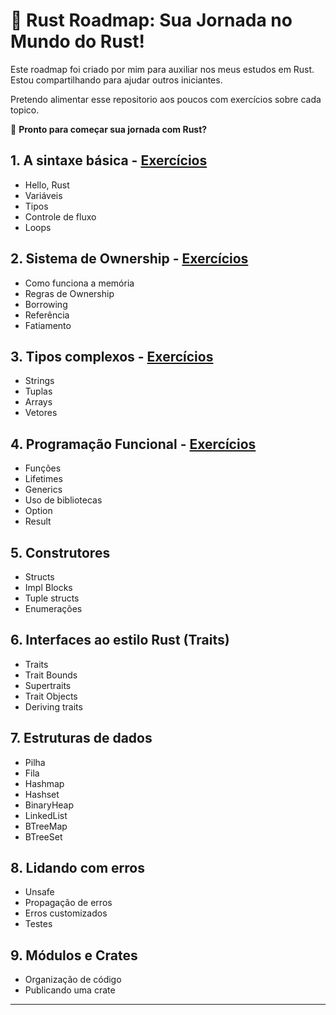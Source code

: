 # 🦀 **Rust Roadmap: Sua Jornada no Mundo do Rust!**  

Este roadmap foi criado por mim para auxiliar nos meus estudos em Rust.
Estou compartilhando para ajudar outros iniciantes.

Pretendo alimentar esse repositorio aos poucos com exercícios sobre cada topico.

🚀 **Pronto para começar sua jornada com Rust?**

## 1. A sintaxe básica -  [Exercícios](https://github.com/Ricardo7c/Rust-Roadmap/tree/50f03dd0d577526c0cccbc0fcc9814516a229fbf/01%20-%20Sintaxe%20Basica)

- Hello, Rust
- Variáveis
- Tipos
- Controle de fluxo
- Loops

## 2. Sistema de Ownership - [Exercícios](https://github.com/Ricardo7c/Rust-Roadmap/tree/e66da4b076b0d625c81c495eff6768ef29275330/02%20-%20Sistema%20de%20Ownership)

- Como funciona a memória
- Regras de Ownership
- Borrowing
- Referência
- Fatiamento

## 3. Tipos complexos - [Exercícios](https://github.com/Ricardo7c/Rust-Roadmap/tree/e66da4b076b0d625c81c495eff6768ef29275330/03%20-%20Tipos%20Complexos)

- Strings
- Tuplas
- Arrays
- Vetores

## 4. Programação Funcional - [Exercícios](https://github.com/Ricardo7c/Rust-Roadmap/tree/e66da4b076b0d625c81c495eff6768ef29275330/04%20-%20Programa%C3%A7%C3%A3o%20Funcional)

- Funções
- Lifetimes
- Generics
- Uso de bibliotecas
- Option
- Result

## 5. Construtores

- Structs
- Impl Blocks
- Tuple structs
- Enumerações

## 6. Interfaces ao estilo Rust (Traits)

- Traits
- Trait Bounds
- Supertraits
- Trait Objects
- Deriving traits

## 7. Estruturas de dados

- Pilha
- Fila
- Hashmap
- Hashset
- BinaryHeap
- LinkedList
- BTreeMap
- BTreeSet

## 8. Lidando com erros

- Unsafe
- Propagação de erros
- Erros customizados
- Testes

## 9. Módulos e Crates

- Organização de código
- Publicando uma crate

---
